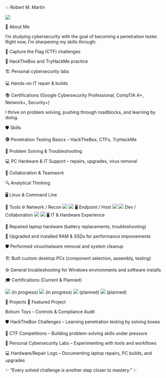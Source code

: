 💥 Robert M. Martin

<a href="https://www.linkedin.com/in/robert-martin-653820263/"><img src="https://img.shields.io/badge/-LinkedIn-0072b1?&style=for-the-badge&logo=linkedin&logoColor=white" /></a>

👋 About Me

I’m studying cybersecurity with the goal of becoming a penetration tester.
Right now, I’m sharpening my skills through:

🎯 Capture the Flag (CTF) challenges

🔐 HackTheBox and TryHackMe practice

🏗 Personal cybersecurity labs

💻 Hands-on IT repair & builds

📚 Certifications (Google Cybersecurity Professional, CompTIA A+, Network+, Security+)

I thrive on problem solving, pushing through roadblocks, and learning by doing.

🛡 Skills

🕵️ Penetration Testing Basics – HackTheBox, CTFs, TryHackMe

🧩 Problem Solving & Troubleshooting

💻 PC Hardware & IT Support – repairs, upgrades, virus removal

🤝 Collaboration & Teamwork

🔍 Analytical Thinking

🖥 Linux & Command Line

🧰 Tools
🌐 Network / Recon
<img src="https://img.shields.io/badge/-Nmap-0A0A0A?&style=for-the-badge&logo=nmap&logoColor=white" /> <img src="https://img.shields.io/badge/-Wireshark-1679A7?&style=for-the-badge&logo=wireshark&logoColor=white" />
🖥 Endpoint / Host
<img src="https://img.shields.io/badge/-Linux_Bash-333333?&style=for-the-badge&logo=gnu-bash&logoColor=white" /> <img src="https://img.shields.io/badge/-Sysinternals-0078D7?&style=for-the-badge&logo=windows&logoColor=white" />
Dev / Collaboration
<img src="https://img.shields.io/badge/-Git-181717?&style=for-the-badge&logo=git&logoColor=white" /> <img src="https://img.shields.io/badge/-GitHub-181717?&style=for-the-badge&logo=github&logoColor=white" />
🖥️ IT & Hardware Experience

🔋 Repaired laptop hardware (battery replacements, troubleshooting)

🧠 Upgraded and installed RAM & SSDs for performance improvements

🛡️ Performed virus/malware removal and system cleanup

🏗️ Built custom desktop PCs (component selection, assembly, testing)

⚙️ General troubleshooting for Windows environments and software installs

🎓 Certifications (Current & Planned)

<img src="https://img.shields.io/badge/-Google_Cybersecurity_Professional-4285F4?&style=for-the-badge&logo=google&logoColor=white" /> (in progress)
<img src="https://img.shields.io/badge/-CompTIA_A%2B-4D4D4D?&style=for-the-badge&logo=CompTIA&logoColor=white" /> (in progress)
<img src="https://img.shields.io/badge/-CompTIA_Network%2B-007ACC?&style=for-the-badge&logo=CompTIA&logoColor=white" /> (planned)
<img src="https://img.shields.io/badge/-CompTIA_Security%2B-FF0000?&style=for-the-badge&logo=CompTIA&logoColor=white" /> (planned)

🔬 Projects
🔗 Featured Project

Botium Toys – Controls & Compliance Audit

🛡 HackTheBox Challenges – Learning penetration testing by solving boxes

🎯 CTF Competitions – Building problem-solving skills under pressure

🧪 Personal Cybersecurity Labs – Experimenting with tools and workflows

💻 Hardware/Repair Logs – Documenting laptop repairs, PC builds, and upgrades

✨ “Every solved challenge is another step closer to mastery.” ✨
